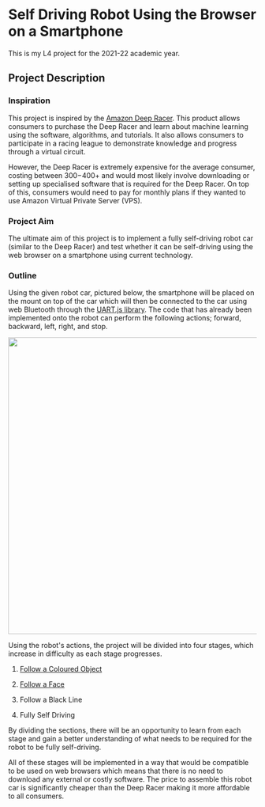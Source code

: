 # Self Driving Robot Using the Browser on a Smartphone 

This is my L4 project for the 2021-22 academic year.

## Project Description 

### Inspiration

This project is inspired by the [Amazon Deep Racer](https://aws.amazon.com/deepracer/). This product allows consumers to purchase the Deep Racer and learn about machine learning using the software, algorithms, and tutorials. It also allows consumers to participate in a racing league to demonstrate knowledge and progress through a virtual circuit.

However, the Deep Racer is extremely expensive for the average consumer, costing between $300-$400+ and would most likely involve downloading or setting up specialised software that is required for the Deep Racer. On top of this, consumers would need to pay for monthly plans if they wanted to use Amazon Virtual Private Server (VPS). 

### Project Aim

The ultimate aim of this project is to implement a fully self-driving robot car (similar to the Deep Racer) and test whether it can be self-driving using the web browser on a smartphone using current technology. 

### Outline 

Using the given robot car, pictured below, the smartphone will be placed on the mount on top of the car which will then be connected to the car using web Bluetooth through the [UART.js library](http://www.espruino.com/UART.js?print). The code that has already been implemented onto the robot can perform the following actions; forward, backward, left, right, and stop. 

<img src="media/robotCar.png" width="600" />

Using the robot's actions, the project will be divided into four stages, which increase in difficulty as each stage progresses. 

1. [Follow a Coloured Object](https://kirstin813.github.io/L4-Individual-Project/src/objectTracking/) 

2. [Follow a Face](https://kirstin813.github.io/L4-Individual-Project/src/mediapipe_faceAPI/)

3. Follow a Black Line 

4. Fully Self Driving 

By dividing the sections, there will be an opportunity to learn from each stage and gain a better understanding of what needs to be required for the robot to be fully self-driving. 

All of these stages will be implemented in a way that would be compatible to be used on web browsers which means that there is no need to download any external or costly software. The price to assemble this robot car is significantly cheaper than the Deep Racer making it more affordable to all consumers. 